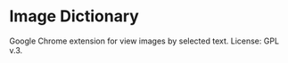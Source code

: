 Image Dictionary
===============

Google Chrome extension for view images by selected text.
License: GPL v.3.